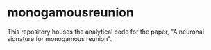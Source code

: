 # monogamousreunion
This repository houses the analytical code for the paper, "A neuronal signature for monogamous reunion".
